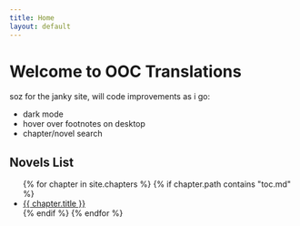 ```yaml
---
title: Home
layout: default
---
```

<!-- Google tag (gtag.js) -->
<script async src="https://www.googletagmanager.com/gtag/js?id=G-MGR2S8P4HV"></script>
<script>
  window.dataLayer = window.dataLayer || [];
  function gtag(){dataLayer.push(arguments);}
  gtag('js', new Date());

  gtag('config', 'G-MGR2S8P4HV');
</script>

# Welcome to OOC Translations

soz for the janky site, will code improvements as i go:

<ul>
<li>dark mode</li>
<li>hover over footnotes on desktop</li>
<li>chapter/novel search</li>
</ul>

## Novels List

<ul>
  {% for chapter in site.chapters %}
    {% if chapter.path contains "toc.md" %}
    <li>
      <a href="{{ site.baseurl }}{{ chapter.url }}">{{ chapter.title }}</a>
    </li>
    {% endif %}
  {% endfor %}
</ul>

